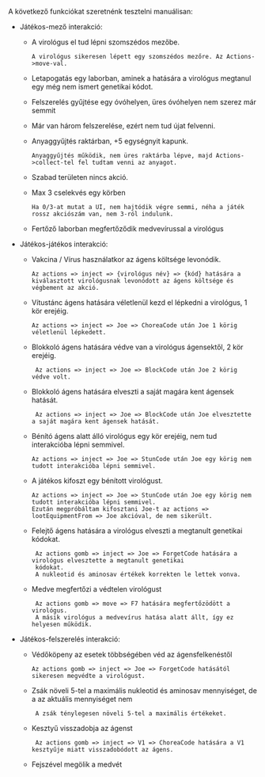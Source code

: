 A következő funkciókat szeretnénk tesztelni manuálisan:

- Játékos-mező interakció:
    - A virológus el tud lépni szomszédos mezőbe.
            
          A virológus sikeresen lépett egy szomszédos mezőre. Az Actions->move-val.
    - Letapogatás egy laborban, aminek a hatására a virológus megtanul egy még nem ismert genetikai kódot. 
    - Felszerelés gyűjtése egy óvóhelyen, üres óvóhelyen nem szerez már semmit
    - Már van három felszerelése, ezért nem tud újat felvenni.
    - Anyaggyűjtés raktárban, +5 egységnyit kapunk.
          
          Anyaggyűjtés működik, nem üres raktárba lépve, majd Actions->collect-tel fel tudtam venni az anyagot.
    - Szabad területen nincs akció.
    - Max 3 cselekvés egy körben
  
          Ha 0/3-at mutat a UI, nem hajtódik végre semmi, néha a játék rossz akciószám van, nem 3-ról indulunk.
    - Fertőző laborban megfertőződik medvevírussal a virológus

- Játékos-játékos interakció:
   - Vakcina / Vírus használatkor az ágens költsége levonódik.
   
         Az actions => inject => {virológus név} => {kód} hatására a kiválasztott virológusnak levonódott az ágens költsége és végbement az akció.
   - Vítustánc ágens hatására véletlenül kezd el lépkedni a virológus, 1 kör erejéig.

         Az actions => inject => Joe => ChoreaCode után Joe 1 körig véletlenül lépkedett.  
  - Blokkoló ágens hatására védve van a virológus ágensektől, 2 kör erejéig.
  
         Az actions => inject => Joe => BlockCode után Joe 2 körig védve volt. 
  - Blokkoló ágens hatására elveszti a saját magára kent ágensek hatását.
          
         Az actions => inject => Joe => BlockCode után Joe elvesztette a saját magára kent ágensek hatását.
  - Bénító ágens alatt álló virológus egy kör erejéig, nem tud interakcióba lépni semmivel.

        Az actions => inject => Joe => StunCode után Joe egy körig nem tudott interakcióba lépni semmivel.
  - A játékos kifoszt egy bénított virológust.
    
        Az actions => inject => Joe => StunCode után Joe egy körig nem tudott interakcióba lépni semmivel.
        Ezután megpróbáltam kifosztani Joe-t az actions => lootEquipmentFrom => Joe akcióval, de nem sikerült.
  - Felejtő ágens hatására a virológus elveszti a megtanult genetikai kódokat.

         Az actions gomb => inject => Joe => ForgetCode hatására a virológus elvesztette a megtanult genetikai
         kódokat.
         A nukleotid és aminosav értékek korrekten le lettek vonva.
  - Medve megfertőzi a védtelen virológust
           
         Az actions gomb => move => F7 hatására megfertőzödött a virológus.
         A másik virológus a medvevírus hatása alatt állt, így ez helyesen működik.
- Játékos-felszerelés interakció:
   - Védőköpeny az esetek többségében véd az ágensfelkenéstől

         Az actions gomb => inject => Joe => ForgetCode hatásától sikeresen megvédte a virológust.
  - Zsák növeli 5-tel a maximális nukleotid és aminosav mennyiséget, de a az aktuális mennyiséget nem

         A zsák ténylegesen növeli 5-tel a maximális értékeket.
  - Kesztyű visszadobja az ágenst

         Az actions gomb => inject => V1 => ChoreaCode hatására a V1 kesztyűje miatt visszadobódott az ágens.

  - Fejszével megölik a medvét
